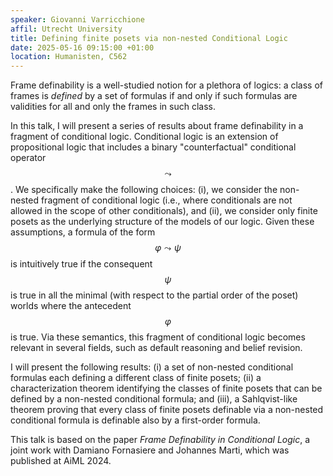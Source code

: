 ```yaml
---
speaker: Giovanni Varricchione
affil: Utrecht University
title: Defining finite posets via non-nested Conditional Logic
date: 2025-05-16 09:15:00 +01:00
location: Humanisten, C562
---
```

Frame definability is a well-studied notion for a plethora of logics: a class of frames is _defined_ by a set of formulas if and only if such formulas are validities for all and only the frames in such class. 

In this talk, I will present a series of results about frame definability in a fragment of conditional logic.
Conditional logic is an extension of propositional logic that includes a binary "counterfactual" conditional operator $$\leadsto$$.
We specifically make the following choices: (i), we consider the non-nested fragment of conditional logic (i.e., where conditionals are not allowed in the scope of other conditionals), and (ii), we consider only finite posets as the underlying structure of the models of our logic.
Given these assumptions, a formula of the form $$\varphi \leadsto \psi$$ is intuitively true if the consequent $$\psi$$ is true in all the minimal (with respect to the partial order of the poset) worlds where the antecedent $$\varphi$$ is true.
Via these semantics, this fragment of conditional logic becomes relevant in several fields, such as default reasoning and belief revision.

<!--more-->

I will present the following results: (i) a set of non-nested conditional formulas each defining a different class of finite posets; (ii) a characterization theorem identifying the classes of finite posets that can be defined by a non-nested conditional formula; and (iii), a Sahlqvist-like theorem proving that every class of finite posets definable via a non-nested conditional formula is definable also by a first-order formula.

This talk is based on the paper _Frame Definability in Conditional Logic_, a joint work with Damiano Fornasiere and Johannes Marti, which was published at AiML 2024. 
